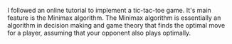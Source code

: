 I followed an online tutorial to implement a tic-tac-toe game. It's main feature is the Minimax algorithm. The Minimax algorithm is essentially an algorithm in decision making and game theory that finds the optimal move for a player, assuming that your opponent also plays optimally. 
